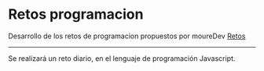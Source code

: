# Retos programacion


Desarrollo de los retos de programacion propuestos por moureDev [Retos](http://https://retosdeprogramacion.com/ "Retos")

------------
Se realizará un reto diario, en el lenguaje de programación Javascript.



